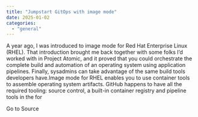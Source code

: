 ```yaml
---
title: "Jumpstart GitOps with image mode"
date: 2025-01-02
categories: 
  - "general"
---
```


A year ago, I was introduced to image mode for Red Hat Enterprise Linux (RHEL). That introduction brought me back together with some folks I’d worked with in Project Atomic, and it proved that you could orchestrate the complete build and automation of an operating system using application pipelines. Finally, sysadmins can take advantage of the same build tools developers have.Image mode for RHEL enables you to use container tools to assemble operating system artifacts. GitHub happens to have all the required tooling: source control, a built-in container registry and pipeline tools in the for

Go to Source
